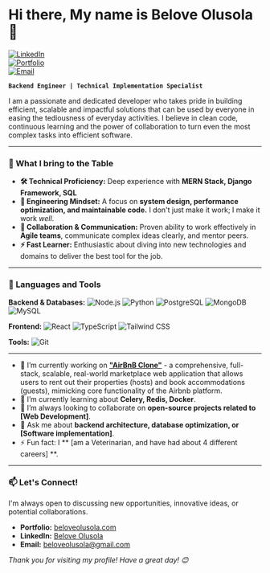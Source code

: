 # Hi there, My name is Belove Olusola 👋

[![LinkedIn](https://img.shields.io/badge/LinkedIn-Connect-blue?style=for-the-badge&logo=linkedin)](https://www.linkedin.com/in/belove-olusola/)   
[![Portfolio](https://img.shields.io/badge/🌐-My_Portfolio-8A2BE2?style=for-the-badge)](https://beloveolusola.vercel.app/)   
[![Email](https://img.shields.io/badge/Email-Me%20Here-D14836?style=for-the-badge&logo=gmail&logoColor=white)](mailto:beloveolusola@gmail.com)   

**`Backend Engineer | Technical Implementation Specialist`**

I am a passionate and dedicated developer who takes pride in building efficient, scalable and impactful solutions that can be used by everyone in easing the tediousness of everyday activities. I believe in clean code, continuous learning and the power of collaboration to turn even the most complex tasks into efficient software.

---

### 🚀 What I bring to the Table

*   **🛠️ Technical Proficiency:** Deep experience with **MERN Stack, Django Framework, SQL**
*   **🔧 Engineering Mindset:** A focus on **system design, performance optimization, and maintainable code.** I don't just make it work; I make it work *well*.
*   **🤝 Collaboration & Communication:** Proven ability to work effectively in **Agile teams**, communicate complex ideas clearly, and mentor peers.
*   **⚡ Fast Learner:** Enthusiastic about diving into new technologies and domains to deliver the best tool for the job.

---

### 🧰 Languages and Tools

**Backend & Databases:**
![Node.js](https://img.shields.io/badge/Node.js-339933?logo=nodedotjs&logoColor=white)
![Python](https://img.shields.io/badge/Python-3776AB?logo=python&logoColor=white)
![PostgreSQL](https://img.shields.io/badge/PostgreSQL-4169E1?logo=postgresql&logoColor=white)
![MongoDB](https://img.shields.io/badge/MongoDB-47A248?logo=mongodb&logoColor=white)
![MySQL](https://img.shields.io/badge/MySQL-405976?logo=mysql&logoColor=white)

**Frontend:**
![React](https://img.shields.io/badge/React-20232A?logo=react&logoColor=61DAFB)
![TypeScript](https://img.shields.io/badge/TypeScript-3178C6?logo=typescript&logoColor=white)
![Tailwind CSS](https://img.shields.io/badge/Tailwind_CSS-06B6D4?logo=tailwindcss&logoColor=white)

**Tools:**
![Git](https://img.shields.io/badge/Git-F05032?logo=git&logoColor=white)

---

<!---### 📈 GitHub Stats & Highlights

[![Belove's GitHub stats](https://github-readme-stats.vercel.app/api?username=BeloveO&show_icons=true&theme=radical&hide_rank=true)](https://github.com/BeloveO)
[![Top Langs](https://github-readme-stats.vercel.app/api/top-langs/?username=BeloveO&layout=compact&theme=radical)](https://github.com/BeloveO) --->

*   🔭 I’m currently working on **["AirBnB Clone"](https://github.com/BeloveO/airbnb-clone-project.git)** - a comprehensive, full-stack, scalable, real-world marketplace web application that allows users to rent out their properties (hosts) and book accommodations (guests), mimicking core functionality of the Airbnb platform.
*   🌱 I’m currently learning about **Celery, Redis, Docker**.
*   👯 I’m always looking to collaborate on **open-source projects related to [Web Development]**.
*   💬 Ask me about **backend architecture, database optimization, or [Software implementation]**.
*   ⚡ Fun fact: I ** [am a Veterinarian, and have had about 4 different careers] **.

---

### 📫 Let's Connect!

I'm always open to discussing new opportunities, innovative ideas, or potential collaborations.

- **Portfolio:** [beloveolusola.com](https://beloveolusola.vercel.app/)
- **LinkedIn:** [Belove Olusola](https://linkedin.com/in/belove-olusola/)
- **Email:** [beloveolusola@gmail.com](mailto:beloveolusola@gmail.com)

*Thank you for visiting my profile! Have a great day! 😊*

<!---
BeloveO/BeloveO is a ✨ special ✨ repository because its `README.md` (this file) appears on your GitHub profile.
You can click the Preview link to take a look at your changes.
--->
